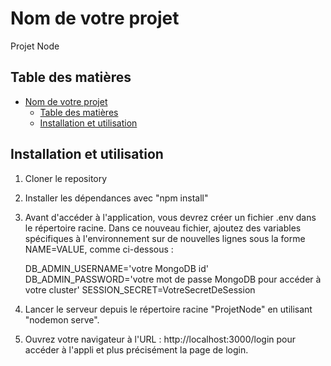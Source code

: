 # Nom de votre projet

Projet Node

## Table des matières

- [Nom de votre projet](#nom-de-votre-projet)
  - [Table des matières](#table-des-matières)
  - [Installation et utilisation](#installation-et-utilisation)

## Installation et utilisation

1. Cloner le repository
2. Installer les dépendances avec "npm install"
3. Avant d'accéder à l'application, vous devrez créer un fichier .env dans le répertoire racine.
  Dans ce nouveau fichier, ajoutez des variables spécifiques à l'environnement sur de nouvelles lignes sous la forme NAME=VALUE, comme ci-dessous :

    DB_ADMIN_USERNAME='votre MongoDB id'
    DB_ADMIN_PASSWORD='votre mot de passe MongoDB pour accéder à votre cluster'
    SESSION_SECRET=VotreSecretDeSession
    
4. Lancer le serveur depuis le répertoire racine "ProjetNode" en utilisant "nodemon serve".
5. Ouvrez votre navigateur à l'URL : http://localhost:3000/login pour accéder à l'appli et plus précisément la page de login.

